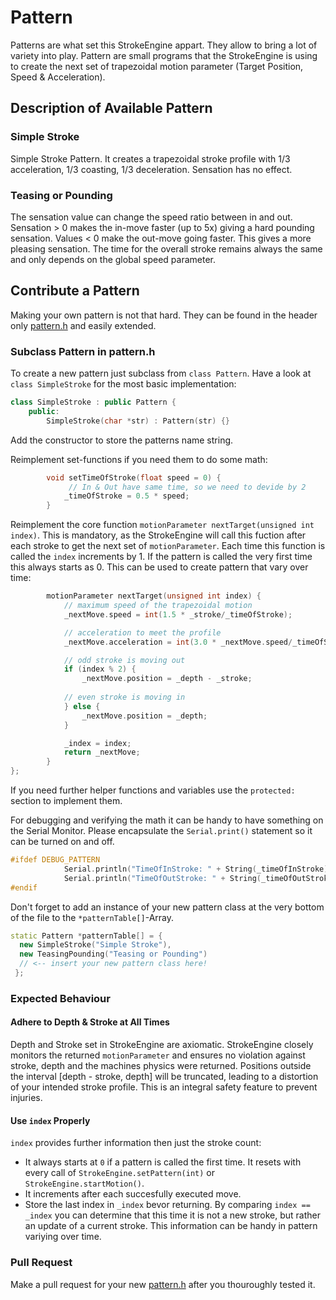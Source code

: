 # Pattern
Patterns are what set this StrokeEngine appart. They allow to bring a lot of variety into play. Pattern are small programs that the StrokeEngine is using to create the next set of trapezoidal motion parameter (Target Position, Speed & Acceleration).

## Description of Available Pattern
### Simple Stroke
Simple Stroke Pattern. It creates a trapezoidal stroke profile with 1/3 acceleration, 1/3 coasting, 1/3 deceleration. Sensation has no effect.

### Teasing or Pounding
The sensation value can change the speed ratio between in and out. Sensation > 0 makes the in-move faster (up to 5x) giving a hard pounding sensation. Values < 0 make the out-move going faster. This gives a more pleasing sensation. The time for the overall stroke remains always the same and only depends on the global speed parameter.

## Contribute a Pattern
Making your own pattern is not that hard. They can be found in the header only [pattern.h](./src/pattern.h) and easily extended.

### Subclass Pattern in pattern.h
To create a new pattern just subclass from `class Pattern`. Have a look at `class SimpleStroke` for the most basic implementation:
```cpp
class SimpleStroke : public Pattern {
    public:
        SimpleStroke(char *str) : Pattern(str) {} 
```
Add the constructor to store the patterns name string.

Reimplement set-functions if you need them to do some math:
```cpp
        void setTimeOfStroke(float speed = 0) { 
             // In & Out have same time, so we need to devide by 2
            _timeOfStroke = 0.5 * speed; 
        }   
```
Reimplement the core function `motionParameter nextTarget(unsigned int index)`. This is mandatory, as the StrokeEngine will call this fuction after each stroke to get the next set of `motionParameter`. Each time this function is called the `index` increments by 1. If the pattern is called the very first time this always starts as 0. This can be used to create pattern that vary over time:
```cpp
        motionParameter nextTarget(unsigned int index) {
            // maximum speed of the trapezoidal motion 
            _nextMove.speed = int(1.5 * _stroke/_timeOfStroke);  

            // acceleration to meet the profile
            _nextMove.acceleration = int(3.0 * _nextMove.speed/_timeOfStroke);

            // odd stroke is moving out    
            if (index % 2) {
                _nextMove.position = _depth - _stroke;
            
            // even stroke is moving in
            } else {
                _nextMove.position = _depth;
            }

            _index = index;
            return _nextMove;
        }
};
```
If you need further helper functions and variables use the `protected:` section to implement them.

For debugging and verifying the math it can be handy to have something on the Serial Monitor. Please encapsulate the `Serial.print()` statement so it can be turned on and off.
```cpp
#ifdef DEBUG_PATTERN
            Serial.println("TimeOfInStroke: " + String(_timeOfInStroke));
            Serial.println("TimeOfOutStroke: " + String(_timeOfOutStroke));
#endif
```
Don't forget to add an instance of your new pattern class at the very bottom of the file to the `*patternTable[]`-Array.
```cpp
static Pattern *patternTable[] = { 
  new SimpleStroke("Simple Stroke"),
  new TeasingPounding("Teasing or Pounding")
  // <-- insert your new pattern class here!
 };
```
### Expected Behaviour
#### Adhere to Depth & Stroke at All Times
Depth and Stroke set in StrokeEngine are axiomatic. StrokeEngine closely monitors the returned `motionParameter` and ensures no violation against stroke, depth and the machines physics were returned. Positions outside the interval [depth - stroke, depth] will be truncated, leading to a distortion of your intended stroke profile. This is an integral safety feature to prevent injuries.

#### Use `index` Properly 
`index` provides further information then just the stroke count:
* It always starts at `0` if a pattern is called the first time. It resets with every call of `StrokeEngine.setPattern(int)` or `StrokeEngine.startMotion()`.
* It increments after each succesfully executed move.
* Store the last index in `_index` bevor returning. By comparing `index == _index` you can determine that this time it is not a new stroke, but rather an update of a current stroke. This information can be handy in pattern variying over time.

### Pull Request
Make a pull request for your new [pattern.h](./src/pattern.h) after you thouroughly tested it. 

